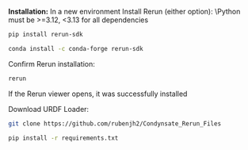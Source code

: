 **Installation:**
In a new environment
Install Rerun (either option):
\\Python must be >=3.12, <3.13 for all dependencies
```bash
pip install rerun-sdk
```
```bash
conda install -c conda-forge rerun-sdk
```

Confirm Rerun installation:
```bash
rerun
```
If the Rerun viewer opens, it was successfully installed


Download URDF Loader:
```bash
git clone https://github.com/rubenjh2/Condynsate_Rerun_Files
```
```bash
pip install -r requirements.txt
```
